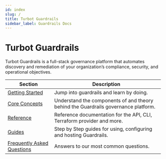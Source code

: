 ```yaml
---
id: index
slug: /
title: Turbot Guardrails
sidebar_label: Guardrails Docs
---
```


# Turbot Guardrails

Turbot Guardrails is a full-stack governance platform that automates discovery and remediation of your organization’s compliance, security, and operational objectives.

| Section | Description
| - | -
| [Getting Started](/guardrails/docs/getting-started/) | Jump into guardrails and learn by doing.
| [Core Concepts](/guardrails/docs/concepts/) | Understand the components of and theory behind the Guardrails governance platform.
| [Reference](/guardrails/docs/reference/) | Reference documentation for the API, CLI, Terraform provider and more.
| [Guides](/guardrails/docs/guides/) | Step by Step guides for using, configuring and hosting Guardrails.
| [Frequently Asked Questions](/guardrails/docs/faq/) | Answers to our most common questions.